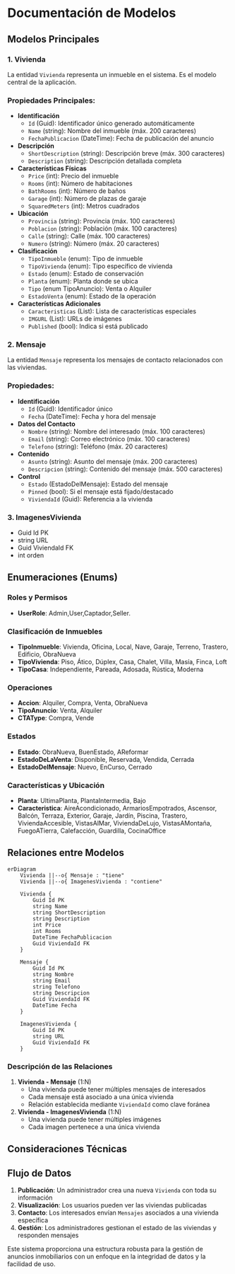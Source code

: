 # Documentación de Modelos

## Modelos Principales

### 1. Vivienda

La entidad `Vivienda` representa un inmueble en el sistema. Es el modelo central de la aplicación.

### Propiedades Principales:

- **Identificación**
    - `Id` (Guid): Identificador único generado automáticamente
    - `Name` (string): Nombre del inmueble (máx. 200 caracteres)
    - `FechaPublicacion` (DateTime): Fecha de publicación del anuncio
- **Descripción**
    - `ShortDescription` (string): Descripción breve (máx. 300 caracteres)
    - `Description` (string): Descripción detallada completa
- **Características Físicas**
    - `Price` (int): Precio del inmueble
    - `Rooms` (int): Número de habitaciones
    - `BathRooms` (int): Número de baños
    - `Garage` (int): Número de plazas de garaje
    - `SquaredMeters` (int): Metros cuadrados
- **Ubicación**
    - `Provincia` (string): Provincia (máx. 100 caracteres)
    - `Poblacion` (string): Población (máx. 100 caracteres)
    - `Calle` (string): Calle (máx. 100 caracteres)
    - `Numero` (string): Número (máx. 20 caracteres)
- **Clasificación**
    - `TipoInmueble` (enum): Tipo de inmueble
    - `TipoVivienda` (enum): Tipo específico de vivienda
    - `Estado` (enum): Estado de conservación
    - `Planta` (enum): Planta donde se ubica
    - `Tipo` (enum TipoAnuncio): Venta o Alquiler
    - `EstadoVenta` (enum): Estado de la operación
- **Características Adicionales**
    - `Caracteristicas` (List<Caracteristica>): Lista de características especiales
    - `IMGURL` (List<string>): URLs de imágenes
    - `Published` (bool): Indica si está publicado

### 2. Mensaje

La entidad `Mensaje` representa los mensajes de contacto relacionados con las viviendas.

### Propiedades:

- **Identificación**
    - `Id` (Guid): Identificador único
    - `Fecha` (DateTime): Fecha y hora del mensaje
- **Datos del Contacto**
    - `Nombre` (string): Nombre del interesado (máx. 100 caracteres)
    - `Email` (string): Correo electrónico (máx. 100 caracteres)
    - `Telefono` (string): Teléfono (máx. 20 caracteres)
- **Contenido**
    - `Asunto` (string): Asunto del mensaje (máx. 200 caracteres)
    - `Descripcion` (string): Contenido del mensaje (máx. 500 caracteres)
- **Control**
    - `Estado` (EstadoDelMensaje): Estado del mensaje
    - `Pinned` (bool): Si el mensaje está fijado/destacado
    - `ViviendaId` (Guid): Referencia a la vivienda

### **3. ImagenesVivienda**

- Guid Id PK
- string URL
- Guid ViviendaId FK
- int orden

## Enumeraciones (Enums)

### Roles y Permisos

- **UserRole**: Admin,User,Captador,Seller.

### Clasificación de Inmuebles

- **TipoInmueble**: Vivienda, Oficina, Local, Nave, Garaje, Terreno, Trastero, Edificio, ObraNueva
- **TipoVivienda**: Piso, Ático, Dúplex, Casa, Chalet, Villa, Masía, Finca, Loft
- **TipoCasa**: Independiente, Pareada, Adosada, Rústica, Moderna

### Operaciones

- **Accion**: Alquiler, Compra, Venta, ObraNueva
- **TipoAnuncio**: Venta, Alquiler
- **CTAType**: Compra, Vende

### Estados

- **Estado**: ObraNueva, BuenEstado, AReformar
- **EstadoDeLaVenta**: Disponible, Reservada, Vendida, Cerrada
- **EstadoDelMensaje**: Nuevo, EnCurso, Cerrado

### Características y Ubicación

- **Planta**: UltimaPlanta, PlantaIntermedia, Bajo
- **Caracteristica**: AireAcondicionado, ArmariosEmpotrados, Ascensor, Balcón, Terraza, Exterior, Garaje, Jardín, Piscina, Trastero, ViviendaAccesible, VistasAlMar, ViviendaDeLujo, VistasAMontaña, FuegoATierra, Calefacción, Guardilla, CocinaOffice

## Relaciones entre Modelos

```mermaid
erDiagram
    Vivienda ||--o{ Mensaje : "tiene"
    Vivienda ||--o{ ImagenesVivienda : "contiene"

    Vivienda {
        Guid Id PK
        string Name
        string ShortDescription
        string Description
        int Price
        int Rooms
        DateTime FechaPublicacion
        Guid ViviendaId FK
    }

    Mensaje {
        Guid Id PK
        string Nombre
        string Email
        string Telefono
        string Descripcion
        Guid ViviendaId FK
        DateTime Fecha
    }

    ImagenesVivienda {
        Guid Id PK
        string URL
        Guid ViviendaId FK
    }

```

### Descripción de las Relaciones

1. **Vivienda - Mensaje** (1:N)
    - Una vivienda puede tener múltiples mensajes de interesados
    - Cada mensaje está asociado a una única vivienda
    - Relación establecida mediante `ViviendaId` como clave foránea
2. **Vivienda - ImagenesVivienda** (1:N)
    - Una vivienda puede tener múltiples imágenes
    - Cada imagen pertenece a una única vivienda

## Consideraciones Técnicas

## Flujo de Datos

1. **Publicación**: Un administrador crea una nueva `Vivienda` con toda su información
2. **Visualización**: Los usuarios pueden ver las viviendas publicadas
3. **Contacto**: Los interesados envían `Mensajes` asociados a una vivienda específica
4. **Gestión**: Los administradores gestionan el estado de las viviendas y responden mensajes

Este sistema proporciona una estructura robusta para la gestión de anuncios inmobiliarios con un enfoque en la integridad de datos y la facilidad de uso.